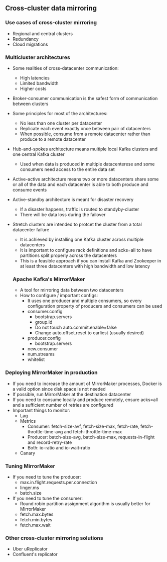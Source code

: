 ## Cross-cluster data mirroring

### Use cases of cross-cluster mirroring
- Regional and central clusters
- Redundancy
- Cloud migrations

### Multicluster architectures
- Some realities of cross-datacenter communication:
    - High latencies
    - Limited bandwidth
    - Higher costs
- Broker-consumer communication is the safest form of communication between clusters
- Some principles for most of the architectures:
    - No less than one cluster per datacenter
    - Replicate each event exactly once between pair of datacenters
    - When possible, consume from a remote datacenter rather than produce to a remote datacenter
- Hub-and-spokes architecture means multiple local Kafka clusters and one central Kafka cluster
    - Used when data is produced in multiple datacenterese and some consumers need access to the entire data set
- Active-active architecture means two or more datacenters share some or all of the data and each datacenter is able to both produce and consume events
- Active-standby architecture is meant for disaster recovery
    - If a disaster happens, traffic is routed to standyby-cluster
    - There will be data loss during the failover
- Stretch clusters are intended to protcet the cluster from a total datacenter failure
    - It is achieved by installing one Kafka cluster across multiple datacenters
    - It is important to configure rack definitions and acks=all to have partitions split properly across the datacenters
    - This is a feasible approach if you can install Kafka and Zookeeper in at least three datacenters with high bandwidth and low latency

    ### Apache Kafka's MirrorMaker
    - A tool for mirroring data between two datacenters
    - How to configure / important configs:
        - It uses one producer and multiple consumers, so every configuration property of producers and consumers can be used
        - consumer.config
            - bootstrap.servers
            - group.id
            - Do not touch auto.commit.enable=false
            - Change auto.offset.reset to earliest (usually desired)
        - producer.config
            - bootstrap.servers
        - new.consumer
        - num.streams
        - whitelist

### Deploying MirrorMaker in production
- If you need to increase the amount of MirrorMaker processes, Docker is a valid option since disk space is not needed
- If possible, run MirrorMaker at the destination datacenter
- If you need to consume locally and produce remotely, ensure acks=all and a sufficient number of retries are configured
- Important things to monitor:
    - Lag
    - Metrics
        - Consumer: fetch-size-avf, fetch-size-max, fetch-rate, fetch-throttle-time-avg and fetch-throttle-time-max
        - Producer: batch-size-avg, batch-size-max, requests-in-flight and record-retry-rate
        - Both: io-ratio and io-wait-ratio
    - Canary

### Tuning MirrorMaker
- If you need to tune the producer:
    - max.in.flight.requests.per.connection
    - linger.ms
    - batch.size
- If you need to tune the consumer:
    - Round robin partition assignment algorithm is usually better for MirrorMaker
    - fetch.max.bytes
    - fetch.min.bytes
    - fetch.max.wait

### Other cross-cluster mirroring solutions
- Uber uReplicator
- Confluent's replicator
